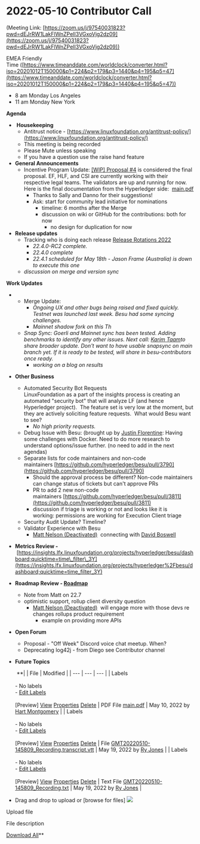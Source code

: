 # 2022-05-10 Contributor Call

(Meeting Link: ⁨[https://zoom.us/j/97540031823?pwd=dEJrRW1LakFlWnZPelI3VGxoVjg2dz09](https://zoom.us/j/97540031823?pwd=dEJrRW1LakFlWnZPelI3VGxoVjg2dz09))

EMEA Friendly Time ([https://www.timeanddate.com/worldclock/converter.html?iso=20201012T150000&p1=224&p2=179&p3=1440&p4=195&p5=47](https://www.timeanddate.com/worldclock/converter.html?iso=20201012T150000&p1=224&p2=179&p3=1440&p4=195&p5=47))

- 8 am Monday Los Angeles
- 11 am Monday New York

**Agenda**

-  **Housekeeping**
  - Antitrust notice - [https://www.linuxfoundation.org/antitrust-policy/](https://www.linuxfoundation.org/antitrust-policy/)
  - This meeting is being recorded
  - Please Mute unless speaking
  - If you have a question use the raise hand feature
- **General Announcements**
  - Incentive Program Update: [\[WIP\] Proposal #4](../../../../besu/programs-grants/besu-execution-client-incentive-program/wip-proposal-4.md) is considered the final proposal. EF, HLF, and CSI are currently working with their respective legal teams. The validators are up and running for now.  Here is the final documentation from the Hyperledger side:  [main.pdf](./attachments/main.pdf)
    - Thanks to Sally and Danno for their suggestions!  
    - Ask: start for community lead initiative for nominations
      - timeline: 6 months after the Merge
      - discussion on wiki or GitHub for the contributions: both for now
        - no design for duplication for now 
- **Release updates**
  - Tracking who is doing each release [Release Rotations 2022](https://lf-hyperledger.atlassian.net/wiki/display/BESU/Release+Rotations+2022)
    - *22.4.0-RC2 complete.* 
    - *22.4.0 complete*
    - *22.4.1 scheduled for May 18th - Jason Frame (Australia) is down to execute this one* 
  - *discussion on merge and version sync*

**Work Updates**

- 
  - Merge Update:
    - *Ongoing UX and other bugs being raised and fixed quickly. Testnet was launched last week. Besu had some syncing challenges.* 
    - *Mainnet shadow fork on this Th*
  - *Snap Sync: Goerli and Mainnet sync has been tested. Adding benchmarks to identify any other issues. Next call: [Karim Taam](https://lf-hyperledger.atlassian.net/wiki/people/712020:595ffa36-5d5e-40b6-b7f0-b39c13201928?ref=confluence)to share broader update. Don't want to have usable snapsync on main branch yet. If it is ready to be tested, will share in besu-contributors once ready.* 
    - *working on a blog on results*
- **Other Business** 
  - Automated Security Bot Requests  
LinuxFoundation as a part of the insights process is creating an automated "security bot" that will analyze LF (and hence Hyperledger project).  The feature set is very low at the moment, but they are actively soliciting feature requests.  What would Besu want to see?
    - *No high priority requests.*
  - Debug Issue with Besu: (brought up by [Justin Florentine](https://lf-hyperledger.atlassian.net/wiki/people/60be12f85c64b100711c51d4?ref=confluence): Having some challenges with Docker. Need to do more research to understand options/issue further. (no need to add in the next agendas)
  - Separate lists for code maintainers and non-code maintainers [https://github.com/hyperledger/besu/pull/3790](https://github.com/hyperledger/besu/pull/3790)
    - Should the approval process be different? Non-code maintainers can change status of tickets but can't approve PRs
    - PR to add 2 new non-code maintainers [https://github.com/hyperledger/besu/pull/3811](https://github.com/hyperledger/besu/pull/3811)
    - discussion if triage is working or not and looks like it is working: permissions are working for Execution Client triage
  - Security Audit Update? Timeline?
  - Validator Experience with Besu
    - [Matt Nelson (Deactivated)](https://lf-hyperledger.atlassian.net/wiki/people/6092a453afcdb700691fdc3b?ref=confluence)  connecting with [David Boswell](https://lf-hyperledger.atlassian.net/wiki/people/70121:0a14f738-3039-421f-a6a9-a83d19f23227?ref=confluence)
- **Metrics Review -** [https://insights.lfx.linuxfoundation.org/projects/hyperledger/besu/dashboard;quicktime=time\_filter\_3Y](https://insights.lfx.linuxfoundation.org/projects/hyperledger%2Fbesu/dashboard;quicktime=time_filter_3Y)
- **Roadmap Review - [Roadmap](https://lf-hyperledger.atlassian.net/wiki/display/BESU/Roadmap)**
  - Note from Matt on 22.7 
  - optimistic support, rollup client diversity question 
    - [Matt Nelson (Deactivated)](https://lf-hyperledger.atlassian.net/wiki/people/6092a453afcdb700691fdc3b?ref=confluence)  will engage more with those devs re changes rollups product requirement 
      - example on providing more APIs
- **Open Forum**  
  - Proposal - "Off Week" Discord voice chat meetup. When?
  - Deprecating log42j - from Diego see Contributor channel
- **Future Topics**

  

    **|     | File | Modified |
| --- | --- | --- |
| Labels<br><br>- No labels<br>- [Edit Labels](#)<br><br>[Preview] [View](/wiki/download/attachments/22155574/main.pdf?version=1) [Properties](/wiki/pages/editattachment.action?pageId=22155574&fileName=main.pdf&isFromPageView=true) [Delete](/wiki/pages/confirmattachmentremoval.action?pageId=22155574&fileName=main.pdf) | PDF File [main.pdf](/wiki/download/attachments/22155574/main.pdf?api=v2) | May 10, 2022 by [Hart Montgomery](/wiki/people/712020:86f447c0-86dc-43b3-ac03-6a31923bbb84) |
| Labels<br><br>- No labels<br>- [Edit Labels](#)<br><br>[Preview] [View](/wiki/download/attachments/22155574/GMT20220510-145809_Recording.transcript.vtt?version=1) [Properties](/wiki/pages/editattachment.action?pageId=22155574&fileName=GMT20220510-145809_Recording.transcript.vtt&isFromPageView=true) [Delete](/wiki/pages/confirmattachmentremoval.action?pageId=22155574&fileName=GMT20220510-145809_Recording.transcript.vtt) | File [GMT20220510-145809\_Recording.transcript.vtt](/wiki/download/attachments/22155574/GMT20220510-145809_Recording.transcript.vtt?api=v2) | May 19, 2022 by [Ry Jones](/wiki/people/557058:078cecfc-fb17-4d9a-8759-b5b74efa6850) |
| Labels<br><br>- No labels<br>- [Edit Labels](#)<br><br>[Preview] [View](/wiki/download/attachments/22155574/GMT20220510-145809_Recording.txt?version=1) [Properties](/wiki/pages/editattachment.action?pageId=22155574&fileName=GMT20220510-145809_Recording.txt&isFromPageView=true) [Delete](/wiki/pages/confirmattachmentremoval.action?pageId=22155574&fileName=GMT20220510-145809_Recording.txt) | Text File [GMT20220510-145809\_Recording.txt](/wiki/download/attachments/22155574/GMT20220510-145809_Recording.txt?api=v2) | May 19, 2022 by [Ry Jones](/wiki/people/557058:078cecfc-fb17-4d9a-8759-b5b74efa6850) |

- Drag and drop to upload or [browse for files] ![](/wiki/images/icons/wait.gif)

Upload file 

File description  

[Download All](/wiki/download/all_attachments?pageId=22155574)**